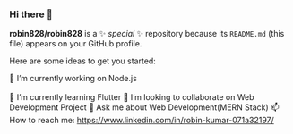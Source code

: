 ### Hi there 👋

**robin828/robin828** is a ✨ _special_ ✨ repository because its `README.md` (this file) appears on your GitHub profile.

Here are some ideas to get you started:

🔭 I’m currently working on Node.js<br></br>
🌱 I’m currently learning Flutter
👯 I’m looking to collaborate on Web Development Project
💬 Ask me about Web Development(MERN Stack)
📫 How to reach me: https://www.linkedin.com/in/robin-kumar-071a32197/


